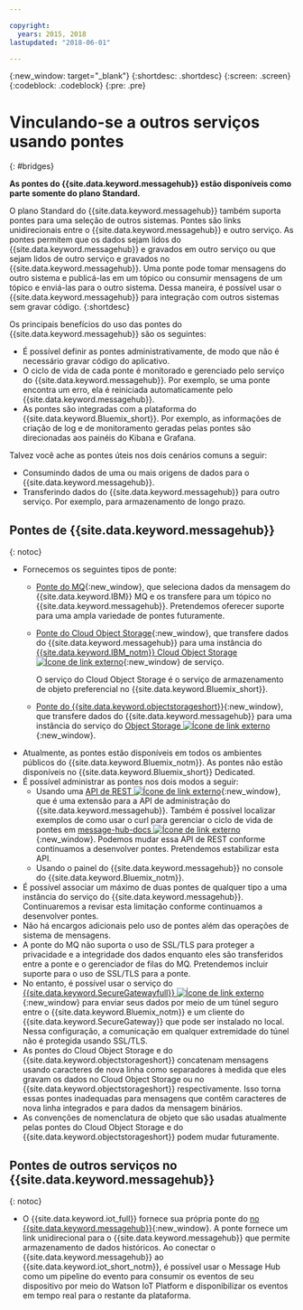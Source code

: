 ```yaml
---

copyright:
  years: 2015, 2018
lastupdated: "2018-06-01"

---
```


{:new_window: target="_blank"}
{:shortdesc: .shortdesc}
{:screen: .screen}
{:codeblock: .codeblock}
{:pre: .pre}

# Vinculando-se a outros serviços usando pontes
{: #bridges}

**As pontes do {{site.data.keyword.messagehub}} estão disponíveis como parte somente do plano Standard.**
<br/>

O plano Standard do {{site.data.keyword.messagehub}} também suporta pontes para uma seleção de outros
sistemas. Pontes são links unidirecionais entre o {{site.data.keyword.messagehub}} e outro serviço. As pontes permitem que os dados sejam lidos do {{site.data.keyword.messagehub}} e gravados em outro serviço ou que sejam lidos de outro serviço e gravados no {{site.data.keyword.messagehub}}. Uma ponte pode tomar mensagens do outro sistema e
publicá-las em um tópico ou consumir mensagens de um tópico e enviá-las para o outro sistema. Dessa maneira, é
possível usar o {{site.data.keyword.messagehub}} para integração com outros sistemas sem gravar
código.
{:shortdesc}

Os principais benefícios do uso das pontes do {{site.data.keyword.messagehub}} são os seguintes:  

* É possível definir as pontes administrativamente, de modo que não é necessário gravar código do aplicativo.
* O ciclo de vida de cada ponte é monitorado e gerenciado pelo serviço do {{site.data.keyword.messagehub}}. Por exemplo, se uma ponte encontra um erro, ela é reiniciada automaticamente pelo {{site.data.keyword.messagehub}}.
* As pontes são integradas com a plataforma do {{site.data.keyword.Bluemix_short}}. Por exemplo, as informações de criação de log e de monitoramento geradas pelas pontes são direcionadas aos painéis do Kibana e Grafana.

Talvez você ache as pontes úteis nos dois cenários comuns a seguir:

* Consumindo dados de uma ou mais origens de dados para o {{site.data.keyword.messagehub}}.
* Transferindo dados do {{site.data.keyword.messagehub}} para outro serviço. Por exemplo, para armazenamento de longo prazo.

## Pontes de {{site.data.keyword.messagehub}}
{: notoc}

* Fornecemos os seguintes tipos de ponte: 
  - [Ponte do MQ](/docs/services/MessageHub/messagehub105.html){:new_window}, que seleciona dados da mensagem do {{site.data.keyword.IBM}} MQ e os transfere para um tópico no {{site.data.keyword.messagehub}}. Pretendemos oferecer suporte para uma ampla variedade de pontes futuramente.
  - [Ponte do Cloud Object Storage](/docs/services/MessageHub/messagehub115.html){:new_window}, que transfere dados do {{site.data.keyword.messagehub}} para uma instância do [{{site.data.keyword.IBM_notm}} Cloud Object Storage ![Ícone de link externo](../../icons/launch-glyph.svg "Ícone de link externo")](/docs/services/cloud-object-storage/about-cos.html){:new_window} de serviço. 
    
    O serviço do Cloud Object Storage é o serviço de armazenamento de objeto preferencial no {{site.data.keyword.Bluemix_short}}. 
  - [Ponte do {{site.data.keyword.objectstorageshort}}](/docs/services/MessageHub/messagehub089.html){:new_window}, que transfere dados do {{site.data.keyword.messagehub}} para uma instância do serviço do [Object Storage ![Ícone de link externo](../../icons/launch-glyph.svg "Ícone de link externo")](/docs/services/ObjectStorage/index.html){:new_window}.
* Atualmente, as pontes estão disponíveis em todos os ambientes públicos do {{site.data.keyword.Bluemix_notm}}. As pontes não estão disponíveis no {{site.data.keyword.Bluemix_short}} Dedicated.
* É possível administrar as pontes nos dois modos a seguir:
  - Usando uma [API de REST ![Ícone de link externo](../../icons/launch-glyph.svg "Ícone de link externo")](https://github.com/ibm-messaging/message-hub-docs){:new_window}, que é uma extensão para a API de administração do {{site.data.keyword.messagehub}}. Também é possível localizar exemplos de como usar o curl para gerenciar o ciclo de vida de pontes em [message-hub-docs ![Ícone de link externo](../../icons/launch-glyph.svg "Ícone de link externo")](https://github.com/ibm-messaging/message-hub-docs){:new_window}. Podemos mudar essa API de REST conforme continuamos a desenvolver pontes. Pretendemos estabilizar esta API.
  - Usando o painel do {{site.data.keyword.messagehub}} no console do {{site.data.keyword.Bluemix_notm}}.
* É possível associar um máximo de duas pontes de qualquer tipo a uma instância do serviço do {{site.data.keyword.messagehub}}. Continuaremos a revisar esta limitação conforme continuamos a desenvolver pontes.
* Não há encargos adicionais pelo uso de pontes além das operações de sistema de mensagens.
* A ponte do MQ não suporta o uso de SSL/TLS para proteger a privacidade e a integridade dos dados enquanto eles são transferidos entre a ponte e o gerenciador de filas do MQ. Pretendemos incluir suporte para o uso de SSL/TLS para a ponte. 
* No entanto, é possível usar o serviço do [{{site.data.keyword.SecureGatewayfull}} ![Ícone de link externo](../../icons/launch-glyph.svg "Ícone de link externo")](/docs/services/SecureGateway/secure_gateway.html){:new_window} para enviar seus dados por meio de um túnel seguro entre o {{site.data.keyword.Bluemix_notm}} e um cliente do {{site.data.keyword.SecureGateway}} que pode ser instalado no local. Nessa configuração, a comunicação em qualquer extremidade do túnel não é protegida usando SSL/TLS.
* As pontes do Cloud Object Storage e do {{site.data.keyword.objectstorageshort}} concatenam mensagens usando caracteres de nova linha como separadores à medida que eles gravam os dados no Cloud Object Storage ou no {{site.data.keyword.objectstorageshort}} respectivamente. Isso torna essas pontes inadequadas para mensagens que contêm caracteres de nova linha integrados e para dados da mensagem binários.
* As convenções de nomenclatura de objeto que são usadas atualmente pelas pontes do Cloud Object Storage e do {{site.data.keyword.objectstorageshort}} podem mudar futuramente.

## Pontes de outros serviços no {{site.data.keyword.messagehub}}
{: notoc}

* O {{site.data.keyword.iot_full}} fornece sua própria ponte do [ no {{site.data.keyword.messagehub}}](/docs/services/MessageHub/messagehub119.html){:new_window}. A ponte fornece um link unidirecional para o {{site.data.keyword.messagehub}} que permite armazenamento de dados históricos. Ao conectar o {{site.data.keyword.messagehub}} ao {{site.data.keyword.iot_short_notm}}, é possível usar o Message Hub como um pipeline do evento para consumir os eventos de seu dispositivo por meio do Watson IoT Platform e disponibilizar os eventos em tempo real para o restante da plataforma. 


